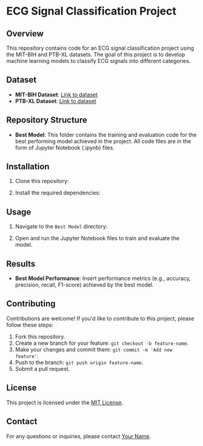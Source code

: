 # ECG Signal Classification Project

## Overview
This repository contains code for an ECG signal classification project using the MIT-BIH and PTB-XL datasets. The goal of this project is to develop machine learning models to classify ECG signals into different categories.

## Dataset
- **MIT-BIH Dataset**: [Link to dataset](insert_link_here)
- **PTB-XL Dataset**: [Link to dataset](insert_link_here)

## Repository Structure
- **Best Model**: This folder contains the training and evaluation code for the best performing model achieved in the project. All code files are in the form of Jupyter Notebook (.ipynb) files.

## Installation
1. Clone this repository:

2. Install the required dependencies:

## Usage
1. Navigate to the `Best Model` directory:

2. Open and run the Jupyter Notebook files to train and evaluate the model.

## Results
- **Best Model Performance**: Insert performance metrics (e.g., accuracy, precision, recall, F1-score) achieved by the best model.

## Contributing
Contributions are welcome! If you'd like to contribute to this project, please follow these steps:
1. Fork this repository.
2. Create a new branch for your feature: `git checkout -b feature-name`.
3. Make your changes and commit them: `git commit -m 'Add new feature'`.
4. Push to the branch: `git push origin feature-name`.
5. Submit a pull request.

## License
This project is licensed under the [MIT License](LICENSE).

## Contact
For any questions or inquiries, please contact [Your Name](mailto:your_email@example.com).
